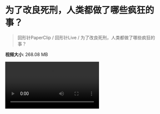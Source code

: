 # 为了改良死刑，人类都做了哪些疯狂的事？

> 回形针PaperClip / 回形针Live / 为了改良死刑，人类都做了哪些疯狂的事？

**视频大小**: 268.08 MB

<div class="video"><video src="https://file.hsyhx.top/archive/PaperClip/Live/为了改良死刑，人类都做了哪些疯狂的事？.mp4" controls preload>🤔 您的浏览器不支持 video 标签</video></div>